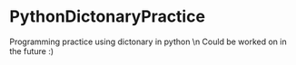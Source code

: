 # PythonDictonaryPractice
Programming practice using dictonary in python \n
Could be worked on in the future :)
